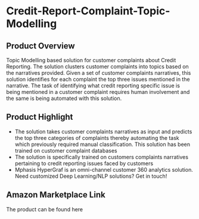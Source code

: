 # Credit-Report-Complaint-Topic-Modelling

## Product Overview
Topic Modelling based solution for customer complaints about Credit Reporting. The solution clusters customer complaints into topics based on the narratives provided. Given a set of customer complaints narratives, this solution identifies for each complaint the top three issues mentioned in the narrative. The task of identifying what credit reporting specific issue is being mentioned in a customer complaint requires human involvement and the same is being automated with this solution.

## Product Highlight
* The solution takes customer complaints narratives as input and predicts the top three categories of complaints thereby automating the task which previously required manual classification. This solution has been trained on customer complaint databases
* The solution is specifically trained on customers complaints narratives pertaining to credit reporting issues faced by customers
* Mphasis HyperGraf is an omni-channel customer 360 analytics solution. Need customized Deep Learning/NLP solutions? Get in touch!

## Amazon Marketplace Link
The product can be found here
